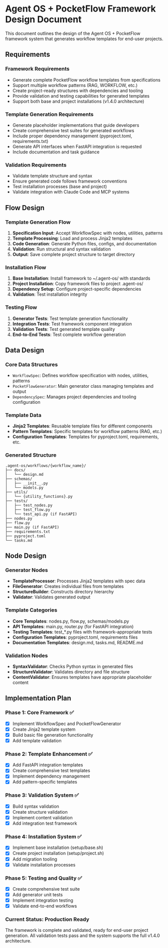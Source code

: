 # Agent OS + PocketFlow Framework Design Document

This document outlines the design of the Agent OS + PocketFlow framework system that generates workflow templates for end-user projects.

## Requirements

### Framework Requirements
- Generate complete PocketFlow workflow templates from specifications
- Support multiple workflow patterns (RAG, WORKFLOW, etc.)
- Create project-ready structures with dependencies and tooling
- Provide validation and testing capabilities for generated templates
- Support both base and project installations (v1.4.0 architecture)

### Template Generation Requirements
- Generate placeholder implementations that guide developers
- Create comprehensive test suites for generated workflows
- Include proper dependency management (pyproject.toml, requirements.txt)
- Generate API interfaces when FastAPI integration is requested
- Include documentation and task guidance

### Validation Requirements
- Validate template structure and syntax
- Ensure generated code follows framework conventions
- Test installation processes (base and project)
- Validate integration with Claude Code and MCP systems

## Flow Design

### Template Generation Flow
1. **Specification Input**: Accept WorkflowSpec with nodes, utilities, patterns
2. **Template Processing**: Load and process Jinja2 templates
3. **Code Generation**: Generate Python files, configs, and documentation
4. **Validation**: Run structural and syntax validation
5. **Output**: Save complete project structure to target directory

### Installation Flow
1. **Base Installation**: Install framework to ~/.agent-os/ with standards
2. **Project Installation**: Copy framework files to project .agent-os/
3. **Dependency Setup**: Configure project-specific dependencies
4. **Validation**: Test installation integrity

### Testing Flow
1. **Generator Tests**: Test template generation functionality
2. **Integration Tests**: Test framework component integration
3. **Validation Tests**: Test generated template quality
4. **End-to-End Tests**: Test complete workflow generation

## Data Design

### Core Data Structures
- `WorkflowSpec`: Defines workflow specification with nodes, utilities, patterns
- `PocketFlowGenerator`: Main generator class managing templates and output
- `DependencySpec`: Manages project dependencies and tooling configuration

### Template Data
- **Jinja2 Templates**: Reusable template files for different components
- **Pattern Templates**: Specific templates for workflow patterns (RAG, etc.)
- **Configuration Templates**: Templates for pyproject.toml, requirements, etc.

### Generated Structure
```
.agent-os/workflows/{workflow_name}/
├── docs/
│   └── design.md
├── schemas/
│   ├── __init__.py
│   └── models.py
├── utils/
│   └── {utility_functions}.py
├── tests/
│   ├── test_nodes.py
│   ├── test_flow.py
│   └── test_api.py (if FastAPI)
├── nodes.py
├── flow.py
├── main.py (if FastAPI)
├── requirements.txt
├── pyproject.toml
└── tasks.md
```

## Node Design

### Generator Nodes
- **TemplateProcessor**: Processes Jinja2 templates with spec data
- **FileGenerator**: Creates individual files from templates
- **StructureBuilder**: Constructs directory hierarchy
- **Validator**: Validates generated output

### Template Categories
- **Core Templates**: nodes.py, flow.py, schemas/models.py
- **API Templates**: main.py, router.py (for FastAPI integration)
- **Testing Templates**: test_*.py files with framework-appropriate tests
- **Configuration Templates**: pyproject.toml, requirements files
- **Documentation Templates**: design.md, tasks.md, README.md

### Validation Nodes
- **SyntaxValidator**: Checks Python syntax in generated files
- **StructureValidator**: Validates directory and file structure
- **ContentValidator**: Ensures templates have appropriate placeholder content

## Implementation Plan

### Phase 1: Core Framework ✅
- [x] Implement WorkflowSpec and PocketFlowGenerator
- [x] Create Jinja2 template system
- [x] Build basic file generation functionality
- [x] Add template validation

### Phase 2: Template Enhancement ✅
- [x] Add FastAPI integration templates
- [x] Create comprehensive test templates
- [x] Implement dependency management
- [x] Add pattern-specific templates

### Phase 3: Validation System ✅
- [x] Build syntax validation
- [x] Create structure validation
- [x] Implement content validation
- [x] Add integration test framework

### Phase 4: Installation System ✅
- [x] Implement base installation (setup/base.sh)
- [x] Create project installation (setup/project.sh)
- [x] Add migration tooling
- [x] Validate installation processes

### Phase 5: Testing and Quality ✅
- [x] Create comprehensive test suite
- [x] Add generator unit tests
- [x] Implement integration testing
- [x] Validate end-to-end workflows

### Current Status: Production Ready
The framework is complete and validated, ready for end-user project generation.
All validation tests pass and the system supports the full v1.4.0 architecture.
